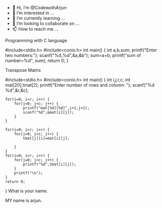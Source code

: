 - 👋 Hi, I’m @CodewothArjun
- 👀 I’m interested in ...
- 🌱 I’m currently learning ...
- 💞️ I’m looking to collaborate on ...
- 📫 How to reach me ...


Programming with C language

#include<stdio.h>
#include<conio.h>
int main()
 {
   int a,b,sum;
   printf("Enter two numbers:");
   scanf("%d,%d",&a,&b");
   sum=a+b;
   printf("sum of number=%d", sum);
   return 0;
 }
   
Transpose Matrix

#include<stdio.h>
#include<conio.h>
int main() {
    int i,j,r,c;
    int mat[20],tmat[2];
    printf("Enter number of rows and column: ");
    scanf("%d %d",&r,&c);

    for(i=0; i<r; i++) {
        for(j=0; j<c; j++) {
            printf("mat[%d][%d]",i+1,j+1);
            scanf("%d",&mat[i][j]);
        }
    }

    for(i=0; i<r; i++) {
        for(j=0; j<c; j++) {
            tmat[j][i]=mat[i][j];

        }
    }
    for(i=0; i<r; i++) {
        for(j=0; j<c; j++) {
            printf("%d",tmat[i][j]);
        }
        printf("\n");
    }
    return 0;

}
What is your name.

MY name is arjun.

